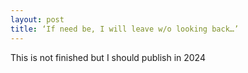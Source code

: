 ```yaml
---
layout: post
title: ‘If need be, I will leave w/o looking back…’
---
```


This is not finished but I should publish in 2024
